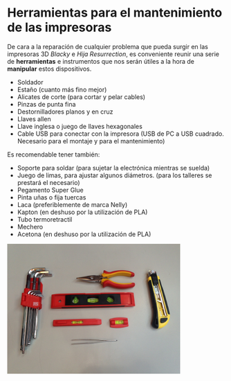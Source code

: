 # Herramientas para el mantenimiento de las impresoras

De cara a la reparación de cualquier problema que pueda surgir en las impresoras 3D *Blacky* e *Hija Resurrection*, es conveniente reunir una serie de **herramientas** e instrumentos que nos serán útiles a la hora de **manipular** estos dispositivos.

* Soldador
* Estaño (cuanto más fino mejor)
* Alicates de corte (para cortar y pelar cables)
* Pinzas de punta fina
* Destornilladores planos y en cruz
* Llaves allen
* Llave inglesa o juego de llaves hexagonales
* Cable USB para conectar con la impresora (USB de PC a USB cuadrado. Necesario para el montaje y para el mantenimiento)


Es recomendable tener también:

* Soporte para soldar (para sujetar la electrónica mientras se suelda)
* Juego de limas, para ajustar algunos diámetros. (para los talleres se prestará el necesario)
* Pegamento Super Glue
* Pinta uñas o fija tuercas
* Laca (preferiblemente de marca Nelly)
* Kapton (en deshuso por la utilización de PLA)
* Tubo termoretractil
* Mechero
* Acetona (en deshuso por la utilización de PLA)

<img src="Her.jpg" alt="Her" height="300" width="400" align="middle">
